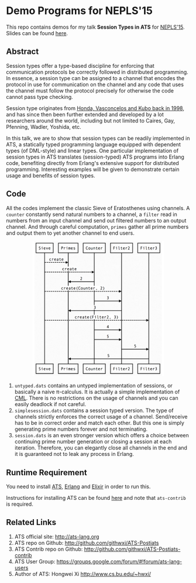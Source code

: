 # Demo Programs for NEPLS'15

This repo contains demos for my talk **Session Types in ATS** for [NEPLS'15](http://www.nepls.org/Events/28/). Slides can be found [here](https://github.com/steinwaywhw/nepls-15-demo/raw/slides.pdf).

## Abstract 

Session types offer a type-based discipline for enforcing that communication protocols be correctly followed in distributed programming. In essence, a session type can be assigned to a channel that encodes the protocol in use for communication on the channel and any code that uses the channel must follow the protocol precisely for otherwise the code cannot pass type checking.

Session type originates from [Honda, Vasconcelos and Kubo back in 1998](http://link.springer.com/chapter/10.1007%2FBFb0053567), and has since then been further extended and developed by a lot researchers around the world, including but not limited to Caires, Gay, Pfenning, Wadler, Yoshida, etc.

In this talk, we are to show that session types can be readily implemented in ATS, a statically typed programming language equipped with dependent types (of DML-style) and linear types. One particular implementation of session types in ATS translates (session-typed) ATS programs into Erlang code, benefiting directly from Erlang's extensive support for distributed programming. Interesting examples will be given to demonstrate certain usage and benefits of session types.

## Code

All the codes implement the classic Sieve of Eratosthenes using channels. A `counter` constantly send natural numbers to a channel, a `filter` read in numbers from an input channel and send out filtered numbers to an output channel. And through careful computation, `primes` gather all prime numbers and output them to yet another channel to end users.

<p align="center"><img src="demo.png" width="360px"></p>

1. `untyped.dats` contains an untyped implementation of sessions, or basically a naive π-calculus. It is actually a simple implementation of [CML](http://cml.cs.uchicago.edu). There is no restrictions on the usage of channels and you can easily deadlock if not careful.
2. `simplesession.dats` contains a session typed version. The type of channels strictly enforces the correct usage of a channel. Send/receive has to be in correct order and match each other. But this one is simply generating prime numbers forever and not terminating.
3. `session.dats` is an even stronger version which offers a choice between continuing prime number generation or closing a session at each iteration. Therefore, you can elegantly close all channels in the end and it is guaranteed not to leak any process in Erlang.

## Runtime Requirement

You need to install [ATS](www.ats-lang.org), [Erlang](http://erlang.org) and [Elixir](http://elixir-lang.org) in order to run this.

Instructions for installing ATS can be found [here](http://www.ats-lang.org/Downloads.html) and note that `ats-contrib` is required. 

## Related Links

1. ATS official site: http://ats-lang.org
2. ATS repo on Github: http://github.com/githwxi/ATS-Postiats
3. ATS Contrib repo on Github: http://github.com/githwxi/ATS-Postiats-contrib
4. ATS User Group: https://groups.google.com/forum/#!forum/ats-lang-users
5. Author of ATS: Hongwei Xi http://www.cs.bu.edu/~hwxi/
